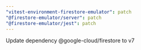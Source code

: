 ```yaml
---
"vitest-environment-firestore-emulator": patch
"@firestore-emulator/server": patch
"@firestore-emulator/jest": patch
---
```


Update dependency @google-cloud/firestore to v7
